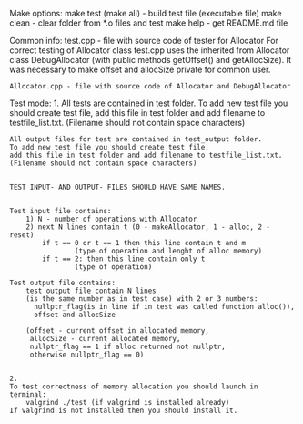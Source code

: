 
Make options:
    make test (make all) - build test file (executable file)
    make clean - clear folder from *.o files and test
    make help - get README.md file


Common info:
    test.cpp - file with source code of tester for Allocator
        For correct testing of Allocator class test.cpp uses the
        inherited from Allocator class DebugAllocator (with public methods
        getOffset() and getAllocSize). It was necessary to make offset and
        allocSize private for common user.

    Allocator.cpp - file with source code of Allocator and DebugAllocator


Test mode:
    1.
    All tests are contained in test folder.
    To add new test file you should create test file,
    add this file in test folder and add filename to testfile_list.txt.
    (Filename should not contain space characters)


    All output files for test are contained in test_output folder.
    To add new test file you should create test file,
    add this file in test folder and add filename to testfile_list.txt.
    (Filename should not contain space characters)


    TEST INPUT- AND OUTPUT- FILES SHOULD HAVE SAME NAMES.


    Test input file contains:
        1) N - number of operations with Allocator
        2) next N lines contain t (0 - makeAllocator, 1 - alloc, 2 - reset)
            if t == 0 or t == 1 then this line contain t and m
                    (type of operation and lenght of alloc memory)
            if t == 2: then this line contain only t
                    (type of operation)

    Test output file contains:
        test output file contain N lines
        (is the same number as in test case) with 2 or 3 numbers:
          nullptr_flag(is in line if in test was called function alloc()),
          offset and allocSize

        (offset - current offset in allocated memory,
         allocSize - current allocated memory,
         nullptr_flag == 1 if alloc returned not nullptr,
         otherwise nullptr_flag == 0)


    2.
    To test correctness of memory allocation you should launch in terminal:
        valgrind ./test (if valgrind is installed already)
    If valgrind is not installed then you should install it.
